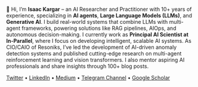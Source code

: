 👋 Hi, I’m **Isaac Kargar** – an AI Researcher and Practitioner with 10+ years of experience, specializing in **AI agents**, **Large Language Models (LLMs)**, and **Generative AI**. I build real-world systems that combine LLMs with multi-agent frameworks, powering solutions like RAG pipelines, AIOps, and autonomous decision-making. I currently work as **Principal AI Scientist at In-Parallel**, where I focus on developing intelligent, scalable AI systems. As CIO/CAIO of Resoniks, I’ve led the development of AI-driven anomaly detection systems and published cutting-edge research on multi-agent reinforcement learning and vision transformers. I also mentor aspiring AI professionals and share insights through 100+ blog posts.

[Twitter](https://x.com/kargarisaac) • [LinkedIn](https://www.linkedin.com/in/isaac-kargar/) • [Medium](https://medium.com/@kargarisaac) • [Telegram Channel](https://t.me/tech_links) • [Google Scholar](https://scholar.google.com/citations?hl=en&user=M7_Wz6kAAAAJ)

